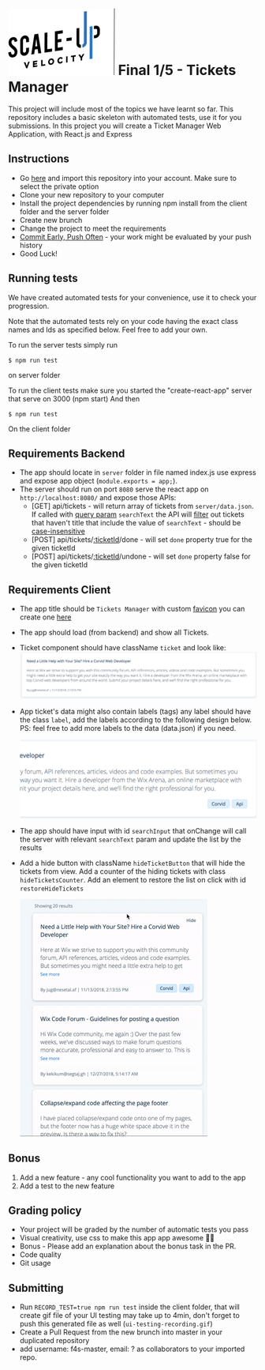 # ![Scale-Up Velocity](./readme-files/logo-main.png)   Final 1/5 - Tickets Manager
This project will include most of the topics we have learnt so far.
This repository includes a basic skeleton with automated tests, use it for you submissions.
In this project you will create a Ticket Manager Web Application, with React.js and Express


## Instructions
 - Go [here](https://github.com/new/import) and import this repository into your account. Make sure to select the private option
 - Clone your new repository to your computer
 - Install the project dependencies by running npm install from the client folder and the server folder
 - Create new brunch
 - Change the project to meet the requirements
 - [Commit Early, Push Often](https://www.worklytics.co/commit-early-push-often/) - your work might be evaluated by your push history
 - Good Luck!



## Running tests
We have created automated tests for your convenience, use it to check your progression.

Note that the automated tests rely on your code having the exact class names and Ids as specified below.
Feel free to add your own.

To run the server tests simply run
```
$ npm run test
```
on server folder

To run the client tests make sure you started the "create-react-app" server that serve on 3000 (npm start)
And then
```
$ npm run test
```
On the client folder



## Requirements Backend
- The app should locate in `server` folder in file named index.js use express and expose app object (`module.exports = app;`).
- The server should run on port `8080` serve the react app on `http://localhost:8080/` and expose those APIs:
  - [GET] api/tickets - will return array of tickets from `server/data.json`. If called with [query param](https://en.wikipedia.org/wiki/Query_string) `searchText` the API will [filter](https://developer.mozilla.org/en-US/docs/Web/JavaScript/Reference/Global_Objects/Array/filter) out tickets that haven't title that include the value of `searchText` - should be [case-insensitive](https://en.wikipedia.org/wiki/Case_sensitivity)
  - [POST] api/tickets/[:ticketId](https://stackoverflow.com/a/20089634/10839175)/done - will set `done` property true for the given ticketId
  - [POST] api/tickets/[:ticketId](https://stackoverflow.com/a/20089634/10839175)/undone - will set `done` property false for the given ticketId

## Requirements Client
- The app title should be `Tickets Manager` with custom [favicon](https://en.wikipedia.org/wiki/Favicon) you can create one [here](https://favicon.io/)
- The app should load (from backend) and show all Tickets.
- Ticket component should have className `ticket` and look like:
  ![ticketcomponent](./readme-files/ticketcomponent.png)
- App ticket's data might also contain labels (tags) any label should have the class `label`, add the labels according to the following design below. PS: feel free to add more labels to the data (data.json) if you need.

  ![tags](./readme-files/tags.png)

- The app should have input with id `searchInput` that onChange will call the server with relevant `searchText` param and update the list by the results
- Add a hide button with className `hideTicketButton` that will hide the tickets from view. Add a counter of the hiding tickets with class `hideTicketsCounter`. Add an element to restore the list on click with id `restoreHideTickets`

  ![hide](./readme-files/hideit.gif)


## Bonus
1. Add a new feature - any cool functionality you want to add to the app
2. Add a test to the new feature



## Grading policy
* Your project will be graded by the number of automatic tests you pass
* Visual creativity, use css to make this app app awesome 💅🏿
* Bonus - Please add an explanation about the bonus task in the PR.
* Code quality <!-- variable names, comments, function names? -->
* Git usage <!-- commit messages -->



## Submitting
 - Run `RECORD_TEST=true npm run test` inside the client folder, that will create gif file of your UI testing may take up to 4min, don't forget to push this generated file as well (`ui-testing-recording.gif`)
 - Create a Pull Request from the new brunch into master in your duplicated repository
 - add username: f4s-master, email: ? as collaborators to your imported repo. 